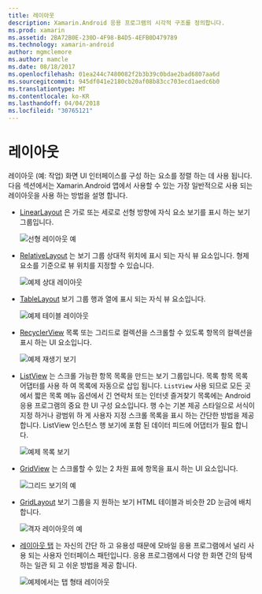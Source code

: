 ```yaml
---
title: 레이아웃
description: Xamarin.Android 응용 프로그램의 시각적 구조를 정의합니다.
ms.prod: xamarin
ms.assetid: 2BA72B0E-230D-4F98-B4D5-4EFB0D479789
ms.technology: xamarin-android
author: mgmclemore
ms.author: mamcle
ms.date: 08/18/2017
ms.openlocfilehash: 01ea244c7480082f2b3b39c0bdae2bad6807aa6d
ms.sourcegitcommit: 945df041e2180cb20af08b83cc703ecd1aedc6b0
ms.translationtype: MT
ms.contentlocale: ko-KR
ms.lasthandoff: 04/04/2018
ms.locfileid: "30765121"
---
```

# <a name="layouts"></a>레이아웃

레이아웃 (예: 작업) 화면 UI 인터페이스를 구성 하는 요소를 정렬 하는 데 사용 됩니다. 다음 섹션에서는 Xamarin.Android 앱에서 사용할 수 있는 가장 일반적으로 사용 되는 레이아웃을 사용 하는 방법을 설명 합니다.

-   [LinearLayout](~/android/user-interface/layouts/linear-layout.md) 은 가로 또는 세로로 선형 방향에 자식 요소 보기를 표시 하는 보기 그룹입니다.

    ![선형 레이아웃 예](images/linear-layout.png)

-   [RelativeLayout](~/android/user-interface/layouts/relative-layout.md) 는 보기 그룹 상대적 위치에 표시 되는 자식 뷰 요소입니다. 형제 요소를 기준으로 뷰 위치를 지정할 수 있습니다.

    ![예제 상대 레이아웃](images/relative-layout.png)

-   [TableLayout](~/android/user-interface/layouts/table-layout.md) 보기 그룹 행과 열에 표시 되는 자식 뷰 요소입니다.

    ![예제 테이블 레이아웃](images/table-layout.png)

-   [RecyclerView](~/android/user-interface/layouts/recycler-view/index.md) 목록 또는 그리드로 컬렉션을 스크롤할 수 있도록 항목의 컬렉션을 표시 하는 UI 요소입니다.

    ![예제 재생기 보기](images/recycler-view.png)

-   [ListView](~/android/user-interface/layouts/list-view/index.md) 는 스크롤 가능한 항목 목록을 만드는 보기 그룹입니다. 목록 항목 목록 어댑터를 사용 하 여 목록에 자동으로 삽입 됩니다. `ListView` 사용 되므로 모든 곳에서 짧은 목록 메뉴 옵션에서 긴 연락처 또는 인터넷 즐겨찾기 목록에는 Android 응용 프로그램의 중요 한 UI 구성 요소입니다. 행 수는 기본 제공 스타일으로 서식이 지정 하거나 광범위 하 게 사용자 지정 스크롤 목록을 표시 하는 간단한 방법을 제공 합니다. ListView 인스턴스 행 보기에 포함 된 데이터 피드에 어댑터가 필요 합니다.

    ![예제 목록 보기](images/list-view.png)

-   [GridView](~/android/user-interface/layouts/grid-view.md) 는 스크롤할 수 있는 2 차원 표에 항목을 표시 하는 UI 요소입니다.

    ![그리드 보기의 예](images/grid-view.png)

-   [GridLayout](~/android/user-interface/layouts/grid-layout.md) 보기 그룹을 지 원하는 보기 HTML 테이블과 비슷한 2D 눈금에 배치 합니다.

    ![격자 레이아웃의 예](images/grid-layout.png)

-   [레이아웃 탭](~/android/user-interface/layouts/tab-layout/index.md) 는 자신의 간단 하 고 유용성 때문에 모바일 응용 프로그램에서 널리 사용 되는 사용자 인터페이스 패턴입니다. 응용 프로그램에서 다양 한 화면 간의 탐색 하는 일관 되 고 쉬운 방법을 제공 합니다.

    ![예제에서는 탭 형태 레이아웃](images/tabbed-layout.png)
 
